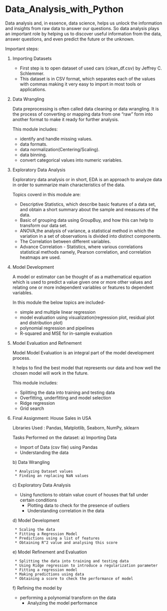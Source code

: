 # Data_Analysis_with_Python

Data analysis and, in essence, data science, helps us unlock the information and insights from raw data to answer our questions. 
So data analysis plays an important role by helping us to discover useful information from the data, answer questions, and even predict the future or the unknown. 

Important steps:

1) Importing Datasets

   * First step is to open dataset of used cars (clean_df.csv) by Jeffrey C. Schlemmer. 
   * This dataset is in CSV format, which separates each of the values with commas making it very easy to import in most tools or applications. 

2) Data Wrangling

   Data preprocessing is often called data cleaning or data wrangling. It is the process of converting or mapping data from one “raw” form into another format to make it ready for further analysis.
   
   This module includes:
   * identify and handle missing values.
   * data formats. 
   * data normalization(Centering/Scaling). 
   * data binning. 
   * convert categorical values into numeric variables.

3) Exploratory Data Analysis

   Exploratory data analysis or in short, EDA is an approach to analyze data in order to summarize main characteristics of the data.
   
   Topics coverd in this module are: 
   * Descriptive Statistics, which describe basic features of a data set, and obtain a short summary about the sample and measures of the data.
   * Basic of grouping data using GroupBuy, and how this can help to transform our data set.
   * ANOVA,the analysis of variance, a statistical method in which the variation in a set of observations is divided into distinct components.
   * The Correlation between different variables.
   * Advance Correlation - Statistics, where various correlations statistical methods namely, Pearson correlation, and correlation heatmaps are used.

4) Model Development
  
   A model or estimator can be thought of as a mathematical equation which is used to predict a value given one or more other values and relating one or more independent  variables or features to dependent variables. 
   
   In this module the below topics are included-  
   * simple and multiple linear regression
   * model evaluation using visualization(regression plot, residual plot and distribution plot)
   * polynomial regression and pipelines
   * R-squared and MSE for in-sample evaluation

5) Model Evaluation and Refinement

   Model Model Evaluation is an integral part of the model development process. 
   
   It helps to find the best model that represents our data and how well the chosen model will work in the future.
   
   This module includes:
   * Splitting the data into training and testing data
   * Overfitting, underfitting and model selection
   * Ridge regression
   * Grid search

6) Final Assignment: House Sales in USA
   
   Libraries Used : Pandas, Matplotlib, Seaborn, NumPy, sklearn
   
   Tasks Performed on the dataset:
   a) Importing Data
    	
      * Import of Data (csv file) using Pandas
      * Understanding the data
      
   b) Data Wrangling
   
	    * Analyzing Dataset values
	    * Finding an replacing NaN values
      
   c) Exploratory Data Analysis
   
      * Using functions to obtain value count of houses that fall under certain conditions
	    * Plotting data to check for the presence of outliers
	    * Understanding correlation in the data
      
   d) Model Development
  
	    * Scaling the data
	    * Fitting a Regression Model
	    * Predictions using a list of features
	    * Obtaining R^2 value and analysing this score
      
   e) Model Refinement and Evaluation
   
	    * Splitting the data into training and testing data
	    * Using Ridge regression to introduce a regularization parameter
	    * Fitting a regression model
	    * Making predictions using data
	    * Obtaining a score to check the performance of model
      
   f) Refining the model by 
  
      * performing a polynomial transform on the data
	    * Analyzing the model performance
      
      
 
